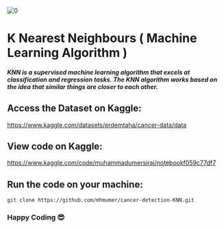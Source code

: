 ![0](https://github.com/mhmumer/cancer-detection-KNN/assets/74130137/e0bf55a0-3677-422e-bb72-3a7cd9ab7a8f)


# K Nearest Neighbours ( Machine Learning Algorithm )

##### KNN is a supervised machine learning algorithm that excels at classification and regression tasks. The KNN algorithm works based on the idea that similar things are closer to each other.

## Access the Dataset on Kaggle:
https://www.kaggle.com/datasets/erdemtaha/cancer-data/data

## View code on Kaggle:
https://www.kaggle.com/code/muhammadumersiraj/notebookf059c77df7

## Run the code on your machine: 

```
git clone https://github.com/mhmumer/cancer-detection-KNN.git
```

### Happy Coding 😎

